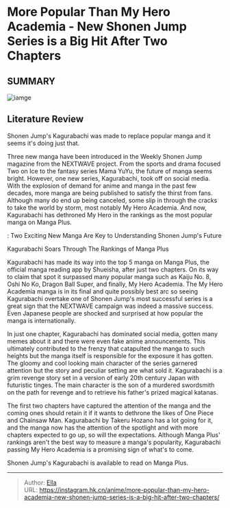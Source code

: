 # More Popular Than My Hero Academia - New Shonen Jump Series is a Big Hit After Two Chapters


## SUMMARY 

![iamge](https://static1.srcdn.com/wordpress/wp-content/uploads/2023/09/kagurabachi-and-my-hero-academia.jpg)

## Literature Review

Shonen Jump&#39;s Kagurabachi was made to replace popular manga and it seems it&#39;s doing just that.





Three new manga have been introduced in the Weekly Shonen Jump magazine from the NEXTWAVE project. From the sports and drama focused Two on Ice to the fantasy series Mama YuYu, the future of manga seems bright. However, one new series, Kagurabachi, took off on social media. With the explosion of demand for anime and manga in the past few decades, more manga are being published to satisfy the thirst from fans. Although many do end up being canceled, some slip in through the cracks to take the world by storm, most notably My Hero Academia. And now, Kagurabachi has dethroned My Hero in the rankings as the most popular manga on Manga Plus.




 : Two Exciting New Manga Are Key to Understanding Shonen Jump&#39;s Future


 Kagurabachi Soars Through The Rankings of Manga Plus 
          

Kagurabachi has made its way into the top 5 manga on Manga Plus, the official manga reading app by Shueisha, after just two chapters. On its way to claim that spot it surpassed many popular manga such as Kaiju No. 8, Oshi No Ko, Dragon Ball Super, and finally, My Hero Academia. The My Hero Academia manga is in its final and quite possibly best arc so seeing Kagurabachi overtake one of Shonen Jump&#39;s most successful series is a great sign that the NEXTWAVE campaign was indeed a massive success. Even Japanese people are shocked and surprised at how popular the manga is internationally.

In just one chapter, Kagurabachi has dominated social media, gotten many memes about it and there were even fake anime announcements. This ultimately contributed to the frenzy that catapulted the manga to such heights but the manga itself is responsible for the exposure it has gotten. The gloomy and cool looking main character of the series garnered attention but the story and peculiar setting are what sold it. Kagurabachi is a grim revenge story set in a version of early 20th century Japan with futuristic tinges. The main character is the son of a murdered swordsmith on the path for revenge and to retrieve his father&#39;s prized magical katanas.




          

The first two chapters have captured the attention of the manga and the coming ones should retain it if it wants to dethrone the likes of One Piece and Chainsaw Man. Kagurabachi by Takeru Hozano has a lot going for it, and the manga now has the attention of the spotlight and with more chapters expected to go up, so will the expectations. Although Manga Plus&#39; rankings aren&#39;t the best way to measure a manga&#39;s popularity, Kagurabachi passing My Hero Academia is a promising sign of what&#39;s to come.

Shonen Jump&#39;s Kagurabachi is available to read on Manga Plus.



---

> Author: [Ella](https://instagram.hk.cn/)  
> URL: https://instagram.hk.cn/anime/more-popular-than-my-hero-academia-new-shonen-jump-series-is-a-big-hit-after-two-chapters/  

